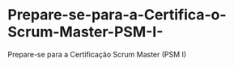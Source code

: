 # Prepare-se-para-a-Certifica-o-Scrum-Master-PSM-I-
Prepare-se para a Certificação Scrum Master (PSM I)

